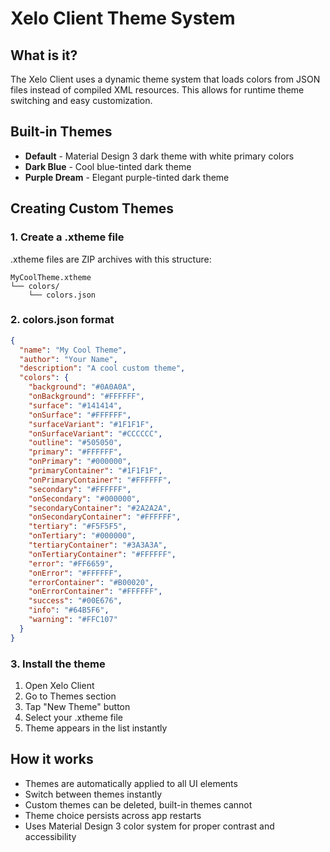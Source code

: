 # Xelo Client Theme System

## What is it?
The Xelo Client uses a dynamic theme system that loads colors from JSON files instead of compiled XML resources. This allows for runtime theme switching and easy customization.

## Built-in Themes
- **Default** - Material Design 3 dark theme with white primary colors
- **Dark Blue** - Cool blue-tinted dark theme  
- **Purple Dream** - Elegant purple-tinted dark theme

## Creating Custom Themes

### 1. Create a .xtheme file
.xtheme files are ZIP archives with this structure:
```
MyCoolTheme.xtheme
└── colors/
    └── colors.json
```

### 2. colors.json format
```json
{
  "name": "My Cool Theme",
  "author": "Your Name", 
  "description": "A cool custom theme",
  "colors": {
    "background": "#0A0A0A",
    "onBackground": "#FFFFFF",
    "surface": "#141414",
    "onSurface": "#FFFFFF",
    "surfaceVariant": "#1F1F1F",
    "onSurfaceVariant": "#CCCCCC",
    "outline": "#505050",
    "primary": "#FFFFFF",
    "onPrimary": "#000000",
    "primaryContainer": "#1F1F1F",
    "onPrimaryContainer": "#FFFFFF",
    "secondary": "#FFFFFF", 
    "onSecondary": "#000000",
    "secondaryContainer": "#2A2A2A",
    "onSecondaryContainer": "#FFFFFF",
    "tertiary": "#F5F5F5",
    "onTertiary": "#000000",
    "tertiaryContainer": "#3A3A3A",
    "onTertiaryContainer": "#FFFFFF",
    "error": "#FF6659",
    "onError": "#FFFFFF",
    "errorContainer": "#B00020",
    "onErrorContainer": "#FFFFFF",
    "success": "#00E676",
    "info": "#64B5F6",
    "warning": "#FFC107"
  }
}
```

### 3. Install the theme
1. Open Xelo Client
2. Go to Themes section
3. Tap "New Theme" button
4. Select your .xtheme file
5. Theme appears in the list instantly

## How it works
- Themes are automatically applied to all UI elements
- Switch between themes instantly 
- Custom themes can be deleted, built-in themes cannot
- Theme choice persists across app restarts
- Uses Material Design 3 color system for proper contrast and accessibility